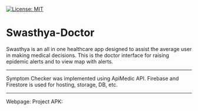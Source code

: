 [![License: MIT](https://img.shields.io/badge/License-MIT-yellow.svg)](https://opensource.org/licenses/MIT)
# Swasthya-Doctor

Swasthya is an all in one healthcare app designed to assist the average user in making medical decisions. 
This is the doctor interface for raising epidemic alerts and to view map with alerts.

------------------------------
Symptom Checker was implemented using ApiMedic API.
Firebase and Firestore is used for hosting, storage, DB, etc.

---------------------------------
Webpage: 
Project APK: 
